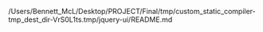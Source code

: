 /Users/Bennett_McL/Desktop/PROJECT/Final/tmp/custom_static_compiler-tmp_dest_dir-VrS0L1ts.tmp/jquery-ui/README.md